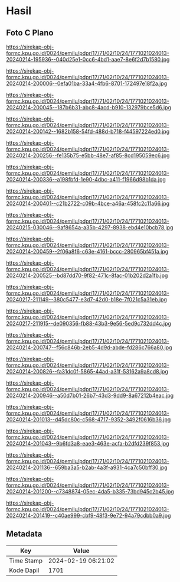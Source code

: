 # Hasil

## Foto C Plano

https://sirekap-obj-formc.kpu.go.id/0024/pemilu/pdpr/17/71/02/10/24/1771021024013-20240214-195936--040d25e1-0cc6-4bd1-aae7-8e6f2d7b1580.jpg

https://sirekap-obj-formc.kpu.go.id/0024/pemilu/pdpr/17/71/02/10/24/1771021024013-20240214-200006--0efa01ba-33a4-4fb6-8701-172497e18f2a.jpg

https://sirekap-obj-formc.kpu.go.id/0024/pemilu/pdpr/17/71/02/10/24/1771021024013-20240214-200045--187b6b31-abc8-4acd-b910-132979bce5d6.jpg

https://sirekap-obj-formc.kpu.go.id/0024/pemilu/pdpr/17/71/02/10/24/1771021024013-20240214-200142--1682b158-54fd-488d-b718-f44597224ed0.jpg

https://sirekap-obj-formc.kpu.go.id/0024/pemilu/pdpr/17/71/02/10/24/1771021024013-20240214-200256--fe135b75-e5bb-48e7-af85-8cd195059ec6.jpg

https://sirekap-obj-formc.kpu.go.id/0024/pemilu/pdpr/17/71/02/10/24/1771021024013-20240214-200336--a198fbfd-1e90-4dbc-a411-f1966d98b1da.jpg

https://sirekap-obj-formc.kpu.go.id/0024/pemilu/pdpr/17/71/02/10/24/1771021024013-20240214-200401--c21b2722-c09b-4bce-a46a-458fc2c11a66.jpg

https://sirekap-obj-formc.kpu.go.id/0024/pemilu/pdpr/17/71/02/10/24/1771021024013-20240215-030046--9af8654a-a35b-4297-8938-ebd4e10bcb78.jpg

https://sirekap-obj-formc.kpu.go.id/0024/pemilu/pdpr/17/71/02/10/24/1771021024013-20240214-200459--2f06a8f6-c63e-4161-bccc-280965bf451a.jpg

https://sirekap-obj-formc.kpu.go.id/0024/pemilu/pdpr/17/71/02/10/24/1771021024013-20240214-200525--bd87dd70-9f82-471c-8fac-01b202d2a1fb.jpg

https://sirekap-obj-formc.kpu.go.id/0024/pemilu/pdpr/17/71/02/10/24/1771021024013-20240217-211149--380c5477-e3d7-42d0-b18e-7f021c5a31eb.jpg

https://sirekap-obj-formc.kpu.go.id/0024/pemilu/pdpr/17/71/02/10/24/1771021024013-20240217-211915--de090356-fb88-43b3-9e56-5ed9c732dd4c.jpg

https://sirekap-obj-formc.kpu.go.id/0024/pemilu/pdpr/17/71/02/10/24/1771021024013-20240214-200747--f56c846b-2eb5-4d9d-abde-fd286c766a80.jpg

https://sirekap-obj-formc.kpu.go.id/0024/pemilu/pdpr/17/71/02/10/24/1771021024013-20240214-200826--fa31dc0f-5865-44ad-a31f-53162a9a8cd8.jpg

https://sirekap-obj-formc.kpu.go.id/0024/pemilu/pdpr/17/71/02/10/24/1771021024013-20240214-200946--a50d7b01-26b7-43d3-9dd9-8a67212b4eac.jpg

https://sirekap-obj-formc.kpu.go.id/0024/pemilu/pdpr/17/71/02/10/24/1771021024013-20240214-201013--d45dc80c-c568-4717-9352-3492f0616b36.jpg

https://sirekap-obj-formc.kpu.go.id/0024/pemilu/pdpr/17/71/02/10/24/1771021024013-20240214-201043--9b6fd3a8-eae3-463e-acfa-b2dfd239f853.jpg

https://sirekap-obj-formc.kpu.go.id/0024/pemilu/pdpr/17/71/02/10/24/1771021024013-20240214-201136--659ba3a5-b2ab-4a3f-a931-4ca7c50bff30.jpg

https://sirekap-obj-formc.kpu.go.id/0024/pemilu/pdpr/17/71/02/10/24/1771021024013-20240214-201200--c7348874-05ec-4da5-b335-73bd945c2b45.jpg

https://sirekap-obj-formc.kpu.go.id/0024/pemilu/pdpr/17/71/02/10/24/1771021024013-20240214-201419--c40ae999-cbf9-48f3-9e72-94a79cdbb0a9.jpg


## Metadata

| Key        | Value               |
| ---------- | ------------------- |
| Time Stamp | 2024-02-19 06:21:02 |
| Kode Dapil | 1701                |



